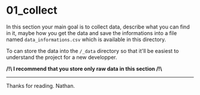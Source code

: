 # 01_collect

In this section your main goal is to collect data, describe what you can find in it, maybe how you get the data and save the informations into a file named `data_informations.csv` which is available in this directory.

To can store the data into the `/_data` directory so that it'll be easiest to understand the project for a new developper.

**/!\ I recommend that you store only raw data in this section /!\\**

*****
Thanks for reading.
Nathan.